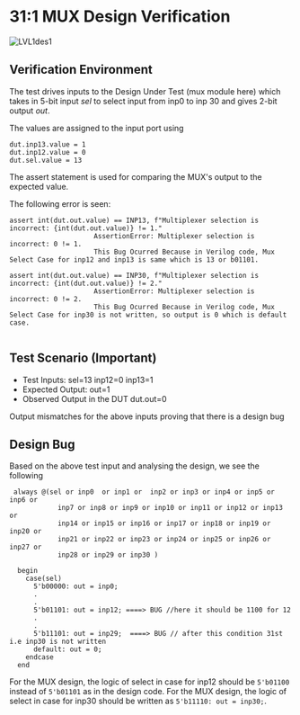  # 31:1 MUX Design Verification

 ![LVL1des1](https://user-images.githubusercontent.com/86054925/180403436-cdc9db7a-1bca-4769-b3da-4004df41adb8.png)


## Verification Environment

The test drives inputs to the Design Under Test (mux module here) which takes in 5-bit input *sel* to select input from inp0 to inp 30 and gives 2-bit output *out*.

The values are assigned to the input port using 
```
dut.inp13.value = 1 
dut.inp12.value = 0
dut.sel.value = 13
```

The assert statement is used for comparing the MUX's output to the expected value.

The following error is seen:
```
assert int(dut.out.value) == INP13, f"Multiplexer selection is incorrect: {int(dut.out.value)} != 1."
                     AssertionError: Multiplexer selection is incorrect: 0 != 1.
                     This Bug Ocurred Because in Verilog code, Mux Select Case for inp12 and inp13 is same which is 13 or b01101.
```
```
assert int(dut.out.value) == INP30, f"Multiplexer selection is incorrect: {int(dut.out.value)} != 2."
                     AssertionError: Multiplexer selection is incorrect: 0 != 2.
                     This Bug Ocurred Because in Verilog code, Mux Select Case for inp30 is not written, so output is 0 which is default case.
                     
```
## Test Scenario **(Important)**
- Test Inputs: sel=13 inp12=0 inp13=1
- Expected Output: out=1
- Observed Output in the DUT dut.out=0

Output mismatches for the above inputs proving that there is a design bug

## Design Bug
Based on the above test input and analysing the design, we see the following

```
 always @(sel or inp0  or inp1 or  inp2 or inp3 or inp4 or inp5 or inp6 or
            inp7 or inp8 or inp9 or inp10 or inp11 or inp12 or inp13 or 
            inp14 or inp15 or inp16 or inp17 or inp18 or inp19 or inp20 or
            inp21 or inp22 or inp23 or inp24 or inp25 or inp26 or inp27 or 
            inp28 or inp29 or inp30 )

  begin
    case(sel)
      5'b00000: out = inp0;
      .
      .
      5'b01101: out = inp12; ====> BUG //here it should be 1100 for 12
      .
      .
      5'b11101: out = inp29;  ====> BUG // after this condition 31st i.e inp30 is not written
      default: out = 0;
    endcase             
  end
```
For the MUX design, the logic of select in case for inp12 should be ``5'b01100`` instead of ``5'b01101`` as in the design code.
For the MUX design, the logic of select in case for inp30 should be written as ``5'b11110: out = inp30;``.

